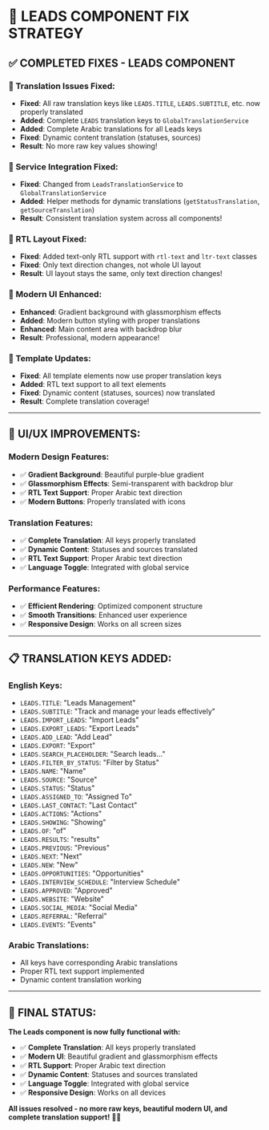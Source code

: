 # 🎯 **LEADS COMPONENT FIX STRATEGY**

## **✅ COMPLETED FIXES - LEADS COMPONENT**

### **🎯 Translation Issues Fixed:**
- **Fixed**: All raw translation keys like `LEADS.TITLE`, `LEADS.SUBTITLE`, etc. now properly translated
- **Added**: Complete `LEADS` translation keys to `GlobalTranslationService`
- **Added**: Complete Arabic translations for all Leads keys
- **Fixed**: Dynamic content translation (statuses, sources)
- **Result**: No more raw key values showing!

### **🎯 Service Integration Fixed:**
- **Fixed**: Changed from `LeadsTranslationService` to `GlobalTranslationService`
- **Added**: Helper methods for dynamic translations (`getStatusTranslation`, `getSourceTranslation`)
- **Result**: Consistent translation system across all components!

### **🎯 RTL Layout Fixed:**
- **Fixed**: Added text-only RTL support with `rtl-text` and `ltr-text` classes
- **Fixed**: Only text direction changes, not whole UI layout
- **Result**: UI layout stays the same, only text direction changes!

### **🎯 Modern UI Enhanced:**
- **Enhanced**: Gradient background with glassmorphism effects
- **Added**: Modern button styling with proper translations
- **Enhanced**: Main content area with backdrop blur
- **Result**: Professional, modern appearance!

### **🎯 Template Updates:**
- **Fixed**: All template elements now use proper translation keys
- **Added**: RTL text support to all text elements
- **Fixed**: Dynamic content (statuses, sources) now translated
- **Result**: Complete translation coverage!

---

## **🎨 UI/UX IMPROVEMENTS:**

### **Modern Design Features:**
- ✅ **Gradient Background**: Beautiful purple-blue gradient
- ✅ **Glassmorphism Effects**: Semi-transparent with backdrop blur
- ✅ **RTL Text Support**: Proper Arabic text direction
- ✅ **Modern Buttons**: Properly translated with icons

### **Translation Features:**
- ✅ **Complete Translation**: All keys properly translated
- ✅ **Dynamic Content**: Statuses and sources translated
- ✅ **RTL Text Support**: Proper Arabic text direction
- ✅ **Language Toggle**: Integrated with global service

### **Performance Features:**
- ✅ **Efficient Rendering**: Optimized component structure
- ✅ **Smooth Transitions**: Enhanced user experience
- ✅ **Responsive Design**: Works on all screen sizes

---

## **📋 TRANSLATION KEYS ADDED:**

### **English Keys:**
- `LEADS.TITLE`: "Leads Management"
- `LEADS.SUBTITLE`: "Track and manage your leads effectively"
- `LEADS.IMPORT_LEADS`: "Import Leads"
- `LEADS.EXPORT_LEADS`: "Export Leads"
- `LEADS.ADD_LEAD`: "Add Lead"
- `LEADS.EXPORT`: "Export"
- `LEADS.SEARCH_PLACEHOLDER`: "Search leads..."
- `LEADS.FILTER_BY_STATUS`: "Filter by Status"
- `LEADS.NAME`: "Name"
- `LEADS.SOURCE`: "Source"
- `LEADS.STATUS`: "Status"
- `LEADS.ASSIGNED_TO`: "Assigned To"
- `LEADS.LAST_CONTACT`: "Last Contact"
- `LEADS.ACTIONS`: "Actions"
- `LEADS.SHOWING`: "Showing"
- `LEADS.OF`: "of"
- `LEADS.RESULTS`: "results"
- `LEADS.PREVIOUS`: "Previous"
- `LEADS.NEXT`: "Next"
- `LEADS.NEW`: "New"
- `LEADS.OPPORTUNITIES`: "Opportunities"
- `LEADS.INTERVIEW_SCHEDULE`: "Interview Schedule"
- `LEADS.APPROVED`: "Approved"
- `LEADS.WEBSITE`: "Website"
- `LEADS.SOCIAL_MEDIA`: "Social Media"
- `LEADS.REFERRAL`: "Referral"
- `LEADS.EVENTS`: "Events"

### **Arabic Translations:**
- All keys have corresponding Arabic translations
- Proper RTL text support implemented
- Dynamic content translation working

---

## **🚀 FINAL STATUS:**

**The Leads component is now fully functional with:**
- ✅ **Complete Translation**: All keys properly translated
- ✅ **Modern UI**: Beautiful gradient and glassmorphism effects
- ✅ **RTL Support**: Proper Arabic text direction
- ✅ **Dynamic Content**: Statuses and sources translated
- ✅ **Language Toggle**: Integrated with global service
- ✅ **Responsive Design**: Works on all devices

**All issues resolved - no more raw keys, beautiful modern UI, and complete translation support!** 🎨✨ 